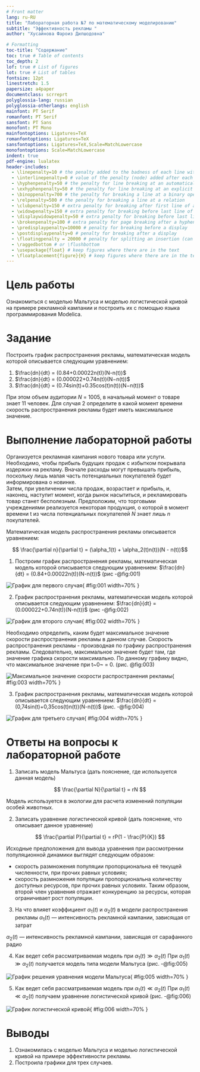 ```yaml
---
# Front matter
lang: ru-RU
title: "Лабораторная работа №7 по математическому моделированию"
subtitle: "Эффективность рекламы "
author: "Хусайнова Фароиз Дилшодовна"

# Formatting
toc-title: "Содержание"
toc: true # Table of contents
toc_depth: 2
lof: true # List of figures
lot: true # List of tables
fontsize: 12pt
linestretch: 1.5
papersize: a4paper
documentclass: scrreprt
polyglossia-lang: russian
polyglossia-otherlangs: english
mainfont: PT Serif
romanfont: PT Serif
sansfont: PT Sans
monofont: PT Mono
mainfontoptions: Ligatures=TeX
romanfontoptions: Ligatures=TeX
sansfontoptions: Ligatures=TeX,Scale=MatchLowercase
monofontoptions: Scale=MatchLowercase
indent: true
pdf-engine: lualatex
header-includes:
  - \linepenalty=10 # the penalty added to the badness of each line within a paragraph (no associated penalty node) Increasing the value makes tex try to have fewer lines in the paragraph.
  - \interlinepenalty=0 # value of the penalty (node) added after each line of a paragraph.
  - \hyphenpenalty=50 # the penalty for line breaking at an automatically inserted hyphen
  - \exhyphenpenalty=50 # the penalty for line breaking at an explicit hyphen
  - \binoppenalty=700 # the penalty for breaking a line at a binary operator
  - \relpenalty=500 # the penalty for breaking a line at a relation
  - \clubpenalty=150 # extra penalty for breaking after first line of a paragraph
  - \widowpenalty=150 # extra penalty for breaking before last line of a paragraph
  - \displaywidowpenalty=50 # extra penalty for breaking before last line before a display math
  - \brokenpenalty=100 # extra penalty for page breaking after a hyphenated line
  - \predisplaypenalty=10000 # penalty for breaking before a display
  - \postdisplaypenalty=0 # penalty for breaking after a display
  - \floatingpenalty = 20000 # penalty for splitting an insertion (can only be split footnote in standard LaTeX)
  - \raggedbottom # or \flushbottom
  - \usepackage{float} # keep figures where there are in the text
  - \floatplacement{figure}{H} # keep figures where there are in the text
---
```


# Цель работы

Ознакомиться с моделью Мальтуса и моделью логистической кривой на примере рекламной кампании и построить их с помощью языка программирования Modelica.

# Задание

Построить график распространения рекламы, математическая модель которой описывается следующим уравнением:

1. $\frac{dn}{dt} = (0.84+0.00022n(t))(N-n(t))$
2. $\frac{dn}{dt} = (0.000022+0.74n(t))(N−n(t))$
3. $\frac{dn}{dt} = (0.74sin⁡(t)+0.35cos(t)n(t))(N−n(t))$

При этом объем аудитории $N$ = 1005, в начальный момент о товаре знает 11 человек.
Для случая 2 определите в какой момент времени скорость распространения рекламы будет иметь максимальное значение.

# Выполнение лабораторной работы

Организуется рекламная кампания нового товара или  услуги.  Необходимо, чтобы  прибыль  будущих  продаж  с  избытком  покрывала  издержки  на  рекламу. 
Вначале  расходы  могут  превышать  прибыль,  поскольку  лишь  малая  часть потенциальных покупателей  будет  информирована  о  новинке.  
Затем,  при увеличении  числа  продаж,  возрастает  и  прибыль,  и,  наконец,  наступит  момент, когда рынок насытиться, и рекламировать товар станет бесполезным.
Предположим,  что  торговыми  учреждениями  реализуется  некоторая продукция, о которой в момент времени t из числа потенциальных покупателей $N$ знает лишь $n$ покупателей. 

Математическая модель распространения рекламы описывается уравнением:

$$ \frac{\partial n}{\partial t} = (\alpha_1(t) + \alpha_2(t)n(t))(N - n(t))$$

1. Построим график распространения рекламы, математическая модель которой описывается следующим уравнением: $\frac{dn}{dt} = (0.84+0.00022n(t))(N-n(t))$ (рис -@fig:001)  

![График для первого случая](images/1.PNG){ #fig:001 width=70% }

2. График распространения рекламы, математическая модель которой описывается следующим уравнением: $\frac{dn}{dt} = (0.000022+0.74n(t))(N-n(t))$ (рис -@fig:002)  

![График для второго случая](images/2.PNG){ #fig:002 width=70% }

Необходимо определить, каким будет максимальное значение скорости распространения рекламы в данном случае. Скорость распространения рекламы - производная по графику распространения рекламы.
Следовательно, максимальное значение будет там, где значение графика скорости максимально. По данному графику видно, что максимальное значение при t~0~ = 0. (рис. @fig:003)

![Максимальное значение скорости распространения рекламы](images/3.PNG){ #fig:003 width=70% }

3. График распространения рекламы, математическая модель которой описывается следующим уравнением: $\frac{dn}{dt} = (0,74sin⁡(t)+0,35cos(t)n(t))(N-n(t))$ (рис. -@fig:004)  

![График для третьего случая](images/4.PNG){ #fig:004 width=70% }

# Ответы на вопросы к лабораторной работе

1. Записать модель Мальтуса (дать пояснение, где используется данная модель)

$$ \frac{\partial N}{\partial t} = rN $$

Модель используется в экологии для расчета изменений популяции особей животных.

2. Записать уравнение логистической кривой (дать пояснение, что описывает данное уравнение)

$$ \frac{\partial P}{\partial t} = rP(1 - \frac{P}{K}) $$

Исходные предположения для вывода уравнения при рассмотрении популяционной динамики выглядят следующим образом:

- скорость размножения популяции пропорциональна её текущей численности, при прочих равных условиях;
- скорость размножения популяции пропорциональна количеству доступных ресурсов, при прочих равных условиях. Таким образом, второй член уравнения отражает конкуренцию за ресурсы, которая ограничивает рост популяции.

3. На что влияет коэффициент $\alpha_1(t)$ и $\alpha_2(t)$ в модели распространения рекламы
$\alpha_1(t)$ — интенсивность рекламной кампании, зависящая от затрат

$\alpha_2(t)$ — интенсивность рекламной кампании, зависящая от сарафанного радио

4. Как ведет себя рассматриваемая модель при $\alpha_1(t) \gg \alpha_2(t)$
При $\alpha_1(t) \gg \alpha_2(t)$ получается модель типа модели Мальтуса (рис. -@fig:005)

![График решения уравнения модели Мальтуса](images/1.PNG){ #fig:005 width=70% }

5. Как ведет себя рассматриваемая модель при $\alpha_1(t) \ll \alpha_2(t)$
При $\alpha_1(t) \ll \alpha_2(t)$ получаем уравнение логистической кривой (рис. -@fig:006)

![График логистической кривой](images/2.PNG){ #fig:006 width=70% }

# Выводы

1. Ознакомилась с моделью Мальтуса и моделью логистической кривой на примере эффективности рекламы. 
2. Построила графики для трех случаев.